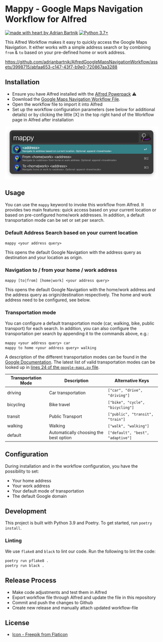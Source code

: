# Mappy - Google Maps Navigation Workflow for Alfred

[![made with heart by Adrian Bartnik](https://img.shields.io/badge/made%20with%20%E2%99%A5%20by-adrian%20bartnik-DBA33A.svg?style=flat)](https://github.com/AdrianBartnik)
[![Python 3.7+](https://img.shields.io/badge/python-3.7+-986821.svg)](https://www.python.org/downloads/macos/)

This Alfred Workflow makes it easy to quickly access the Google Maps Navigation.
It either works with a simple address search or by combining `from` & `to` based on your pre-defined home or work address.

https://github.com/adrianbartnik/AlfredGoogleMapsNavigationWorkflow/assets/3998715/abfaa653-c147-43f7-b9e0-720867aa3288

## Installation

* Ensure you have Alfred installed with the [Alfred Powerpack](https://www.alfredapp.com/powerpack/) :warning:
* Download the [Google Maps Navigation Workflow File](https://github.com/adrianbartnik/AlfredGoogleMapsNavigationWorkflow/releases/latest). 
* Open the workflow file to import it into Alfred
* Set up the workflow configuration parameters (see below for additional details) or by clicking the little [X] in the top right hand of the Workflow page in Alfred after installation

![screenshot](assets/screenshot.png)

## Usage

You can use the `mappy` keyword to invoke this workflow from Alfred.
It provides two main features: quick access based on your current location or based on pre-configured home/work addresses.
In addition, a default transportation mode can be set or set per search.

### Default Address Search based on your current location

```shell
mappy <your address query>
```

This opens the default Google Navigation with the address query as destination and your location as origin.

### Navigation to / from your home / work address

```shell
mappy [to|from] [home|work] <your address query>
```

This opens the default Google Navigation with the home/work address and the address query as origin/destination respectively.
The home and work address need to be configured, see below.

### Transportation mode

You can configure a default transportation mode (car, walking, bike, public transport) for each search.
In addition, you can also configure the transportation per search by appending it to the commands above, e.g.:

```shell
mappy <your address query> car
mappy to home <your address query> walking
```

A description of the different transportation modes can be found in the [Google Documentation](https://developers.google.com/maps/documentation/urls/get-started).
The latest list of valid transportation modes can be looked up in [lines 24 of the `google-maps.py` file](google-maps.py).

| Transportation Mode | Description                            | Alternative Keys                  |
| ------------------- | -------------------------------------- | --------------------------------- |
| driving             | Car transportation                     | `["car", "drive", "driving"]`     |
| bicycling           | Bike travel                            | `["bike", "cycle", "bicycling"]`  |
| transit             | Public Transport                       | `["public", "transit", "train"]`  |
| walking             | Walking                                | `["walk", "walking"]`             |
| default             | Automatically choosing the best option | `["default", "best", "adaptive"]` |


## Configuration

During installation and in the workflow configuration, you have the possibility to set:

* Your home address
* Your work address
* Your default mode of transportation
* The default Google domain

## Development

This project is built with Python 3.9 and Poetry.
To get started, run `poetry install`.

### Linting

We use `flake8` and `black` to lint our code.
Run the following to lint the code:

```shell
poetry run pflake8 .
poetry run black .
```

## Release Process

* Make code adjustments and test them in Alfred
* Export workflow file through Alfred and update the file in this repository
* Commit and push the changes to Github
* Create new release and manually attach updated workflow-file 

## License

* [Icon - Freepik from Flaticon](https://www.flaticon.com/de/kostenloses-icon/google-maps_2667975)